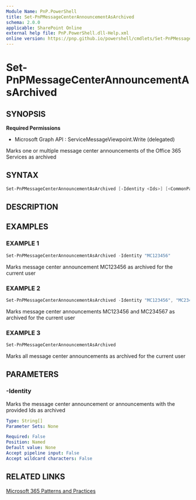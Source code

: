 ```yaml
---
Module Name: PnP.PowerShell
title: Set-PnPMessageCenterAnnouncementAsArchived
schema: 2.0.0
applicable: SharePoint Online
external help file: PnP.PowerShell.dll-Help.xml
online version: https://pnp.github.io/powershell/cmdlets/Set-PnPMessageCenterAnnouncementAsArchived.html
---
```

 
# Set-PnPMessageCenterAnnouncementAsArchived

## SYNOPSIS

**Required Permissions**

  * Microsoft Graph API : ServiceMessageViewpoint.Write (delegated)

Marks one or multiple message center announcements of the Office 365 Services as archived

## SYNTAX

```powershell
Set-PnPMessageCenterAnnouncementAsArchived [-Identity <Ids>] [<CommonParameters>]
```

## DESCRIPTION

## EXAMPLES

### EXAMPLE 1
```powershell
Set-PnPMessageCenterAnnouncementAsArchived -Identity "MC123456"
```

Marks message center announcement MC123456 as archived for the current user

### EXAMPLE 2
```powershell
Set-PnPMessageCenterAnnouncementAsArchived -Identity "MC123456", "MC234567"
```

Marks message center announcements MC123456 and MC234567 as archived for the current user

### EXAMPLE 3
```powershell
Set-PnPMessageCenterAnnouncementAsArchived
```

Marks all message center announcements as archived for the current user

## PARAMETERS

### -Identity
Marks the message center announcement or announcements with the provided Ids as archived

```yaml
Type: String[]
Parameter Sets: None

Required: False
Position: Named
Default value: None
Accept pipeline input: False
Accept wildcard characters: False
```

## RELATED LINKS

[Microsoft 365 Patterns and Practices](https://aka.ms/m365pnp)